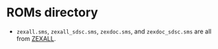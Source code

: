 # ROMs directory

- `zexall.sms`, `zexall_sdsc.sms`, `zexdoc.sms`, and `zexdoc_sdsc.sms` are all from [ZEXALL](https://www.smspower.org/Homebrew/ZEXALL-SMS).
